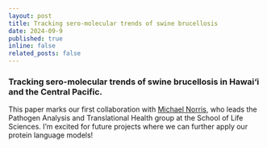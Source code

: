 ```yaml
---
layout: post
title: Tracking sero-molecular trends of swine brucellosis
date: 2024-09-9
published: true
inline: false
related_posts: false
---
```


### Tracking sero-molecular trends of swine brucellosis in Hawai‘i and the Central Pacific.

This paper marks our first collaboration with [Michael Norris](https://www.pathgroupuhm.org/), who leads the Pathogen Analysis and Translational Health group at the School of Life Sciences. I’m excited for future projects where we can further apply our protein language models!